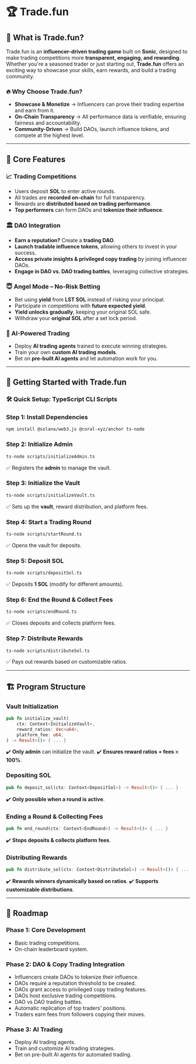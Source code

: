 # 🏆 Trade.fun

## 🚀 What is Trade.fun?
Trade.fun is an **influencer-driven trading game** built on **Sonic**, designed to make trading competitions more **transparent, engaging, and rewarding**. Whether you're a seasoned trader or just starting out, **Trade.fun** offers an exciting way to showcase your skills, earn rewards, and build a trading community.

### 🔥 Why Choose Trade.fun?
- **Showcase & Monetize** → Influencers can prove their trading expertise and earn from it.
- **On-Chain Transparency** → All performance data is verifiable, ensuring fairness and accountability.
- **Community-Driven** → Build DAOs, launch influence tokens, and compete at the highest level.

---

## 🔑 Core Features

### 📈 Trading Competitions
- Users deposit **SOL** to enter active rounds.
- All trades are **recorded on-chain** for full transparency.
- Rewards are **distributed based on trading performance**.
- **Top performers** can form DAOs and **tokenize their influence**.

### 🏛 DAO Integration
- **Earn a reputation?** Create a **trading DAO**.
- **Launch tradable influence tokens**, allowing others to invest in your success.
- **Access private insights & privileged copy trading** by joining influencer DAOs.
- **Engage in DAO vs. DAO trading battles**, leveraging collective strategies.

### 😇 Angel Mode – No-Risk Betting
- Bet using **yield** from **LST SOL** instead of risking your principal.
- Participate in competitions with **future expected yield**.
- **Yield unlocks gradually**, keeping your original SOL safe.
- Withdraw your **original SOL** after a set lock period.

### 🤖 AI-Powered Trading
- Deploy **AI trading agents** trained to execute winning strategies.
- Train your own **custom AI trading models**.
- Bet on **pre-built AI agents** and let automation work for you.

---

## 🚀 Getting Started with Trade.fun

### 🛠 Quick Setup: TypeScript CLI Scripts

### **Step 1: Install Dependencies**
```sh
npm install @solana/web3.js @coral-xyz/anchor ts-node
```

### **Step 2: Initialize Admin**
```sh
ts-node scripts/initializeAdmin.ts
```
✅ Registers the **admin** to manage the vault.

### **Step 3: Initialize the Vault**
```sh
ts-node scripts/initializeVault.ts
```
✅ Sets up the **vault**, reward distribution, and platform fees.

### **Step 4: Start a Trading Round**
```sh
ts-node scripts/startRound.ts
```
✅ Opens the vault for deposits.

### **Step 5: Deposit SOL**
```sh
ts-node scripts/depositSol.ts
```
✅ Deposits **1 SOL** (modify for different amounts).

### **Step 6: End the Round & Collect Fees**
```sh
ts-node scripts/endRound.ts
```
✅ Closes deposits and collects platform fees.

### **Step 7: Distribute Rewards**
```sh
ts-node scripts/distributeSol.ts
```
✅ Pays out rewards based on customizable ratios.

---

## 🏗️ Program Structure

### **Vault Initialization**
```rust
pub fn initialize_vault(
    ctx: Context<InitializeVault>,
    reward_ratios: Vec<u64>,
    platform_fee: u64,
) -> Result<()> { ... }
```
✔️ **Only admin** can initialize the vault.
✔️ **Ensures reward ratios + fees = 100%**.

### **Depositing SOL**
```rust
pub fn deposit_sol(ctx: Context<DepositSol>) -> Result<()> { ... }
```
✔️ **Only possible when a round is active**.

### **Ending a Round & Collecting Fees**
```rust
pub fn end_round(ctx: Context<EndRound>) -> Result<()> { ... }
```
✔️ **Stops deposits & collects platform fees**.

### **Distributing Rewards**
```rust
pub fn distribute_sol(ctx: Context<DistributeSol>) -> Result<()> { ... }
```
✔️ **Rewards winners dynamically based on ratios**.
✔️ **Supports customizable distributions**.

---

## 🚀 Roadmap

### **Phase 1: Core Development**
- Basic trading competitions.
- On-chain leaderboard system.

### **Phase 2: DAO & Copy Trading Integration**
- Influencers create DAOs to tokenize their influence.
- DAOs require a reputation threshold to be created.
- DAOs grant access to privileged copy trading features.
- DAOs host exclusive trading competitions.
- DAO vs DAO trading battles.
- Automatic replication of top traders' positions.
- Traders earn fees from followers copying their moves.

### **Phase 3: AI Trading**
- Deploy AI trading agents.
- Train and customize AI trading strategies.
- Bet on pre-built AI agents for automated trading.

